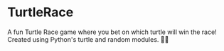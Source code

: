 # TurtleRace
A fun Turtle Race game where you bet on which turtle will win the race! Created using Python's turtle and random modules. 🐢🎨
